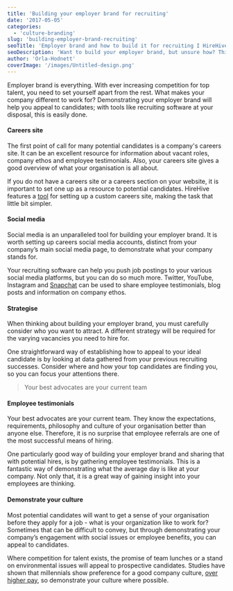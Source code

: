 ```yaml
---
title: 'Building your employer brand for recruiting'
date: '2017-05-05'
categories:
  - 'culture-branding'
slug: 'building-employer-brand-recruiting'
seoTitle: 'Employer brand and how to build it for recruiting I HireHive'
seoDescription: 'Want to build your employer brand, but unsure how? This post outlines 5 ways you can optimise your employer brand for recruiting today.'
author: 'Orla-Hodnett'
coverImage: '/images/Untitled-design.png'
---
```


Employer brand is everything. With ever increasing competition for top talent, you need to set yourself apart from the rest. What makes your company different to work for? Demonstrating your employer brand will help you appeal to candidates; with tools like recruiting software at your disposal, this is easily done.

#### **Careers site**

The first point of call for many potential candidates is a company's careers site. It can be an excellent resource for information about vacant roles, company ethos and employee testimonials. Also, your careers site gives a good overview of what your organisation is all about.

If you do not have a careers site or a careers section on your website, it is important to set one up as a resource to potential candidates. HireHive features a [tool](https://hirehive.io/recruiting-features/) for setting up a custom careers site, making the task that little bit simpler.

#### **Social media**

Social media is an unparalleled tool for building your employer brand. It is worth setting up careers social media accounts, distinct from your company’s main social media page, to demonstrate what your company stands for.

Your recruiting software can help you push job postings to your various social media platforms, but you can do so much more. Twitter, YouTube, Instagram and [Snapchat](https://hirehive.io/blog/snapchat-and-recruitment-a-match-made-in-heaven-or-not/) can be used to share employee testimonials, blog posts and information on company ethos.

#### **Strategise**

When thinking about building your employer brand, you must carefully consider who you want to attract. A different strategy will be required for the varying vacancies you need to hire for.

One straightforward way of establishing how to appeal to your ideal candidate is by looking at data gathered from your previous recruiting successes. Consider where and how your top candidates are finding you, so you can focus your attentions there.

> Your best advocates are your current team

#### **Employee testimonials**

Your best advocates are your current team. They know the expectations, requirements, philosophy and culture of your organisation better than anyone else. Therefore, it is no surprise that employee referrals are one of the most successful means of hiring.

One particularly good way of building your employer brand and sharing that with potential hires, is by gathering employee testimonials. This is a fantastic way of demonstrating what the average day is like at your company. Not only that, it is a great way of gaining insight into your employees are thinking.

#### **Demonstrate your culture**

Most potential candidates will want to get a sense of your organisation before they apply for a job - what is your organization like to work for? Sometimes that can be difficult to convey, but through demonstrating your company’s engagement with social issues or employee benefits, you can appeal to candidates.

Where competition for talent exists, the promise of team lunches or a stand on environmental issues will appeal to prospective candidates. Studies have shown that millennials show preference for a good company culture, [over higher pay](http://fortune.com/2016/04/08/fidelity-millennial-study-career/), so demonstrate your culture where possible.
